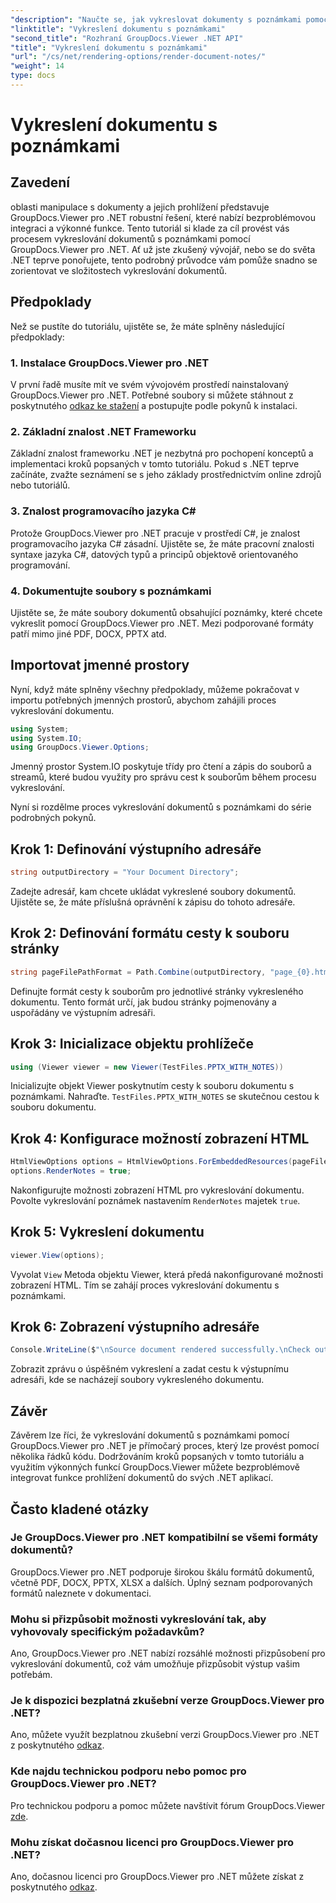 ```yaml
---
"description": "Naučte se, jak vykreslovat dokumenty s poznámkami pomocí GroupDocs.Viewer pro .NET. Podrobný návod pro bezproblémovou integraci do vašich .NET aplikací."
"linktitle": "Vykreslení dokumentu s poznámkami"
"second_title": "Rozhraní GroupDocs.Viewer .NET API"
"title": "Vykreslení dokumentu s poznámkami"
"url": "/cs/net/rendering-options/render-document-notes/"
"weight": 14
type: docs
---
```

# Vykreslení dokumentu s poznámkami

## Zavedení
oblasti manipulace s dokumenty a jejich prohlížení představuje GroupDocs.Viewer pro .NET robustní řešení, které nabízí bezproblémovou integraci a výkonné funkce. Tento tutoriál si klade za cíl provést vás procesem vykreslování dokumentů s poznámkami pomocí GroupDocs.Viewer pro .NET. Ať už jste zkušený vývojář, nebo se do světa .NET teprve ponořujete, tento podrobný průvodce vám pomůže snadno se zorientovat ve složitostech vykreslování dokumentů.
## Předpoklady
Než se pustíte do tutoriálu, ujistěte se, že máte splněny následující předpoklady:
### 1. Instalace GroupDocs.Viewer pro .NET
V první řadě musíte mít ve svém vývojovém prostředí nainstalovaný GroupDocs.Viewer pro .NET. Potřebné soubory si můžete stáhnout z poskytnutého [odkaz ke stažení](https://releases.groupdocs.com/viewer/net/) a postupujte podle pokynů k instalaci.
### 2. Základní znalost .NET Frameworku
Základní znalost frameworku .NET je nezbytná pro pochopení konceptů a implementaci kroků popsaných v tomto tutoriálu. Pokud s .NET teprve začínáte, zvažte seznámení se s jeho základy prostřednictvím online zdrojů nebo tutoriálů.
### 3. Znalost programovacího jazyka C#
Protože GroupDocs.Viewer pro .NET pracuje v prostředí C#, je znalost programovacího jazyka C# zásadní. Ujistěte se, že máte pracovní znalosti syntaxe jazyka C#, datových typů a principů objektově orientovaného programování.
### 4. Dokumentujte soubory s poznámkami
Ujistěte se, že máte soubory dokumentů obsahující poznámky, které chcete vykreslit pomocí GroupDocs.Viewer pro .NET. Mezi podporované formáty patří mimo jiné PDF, DOCX, PPTX atd.

## Importovat jmenné prostory
Nyní, když máte splněny všechny předpoklady, můžeme pokračovat v importu potřebných jmenných prostorů, abychom zahájili proces vykreslování dokumentu.

```csharp
using System;
using System.IO;
using GroupDocs.Viewer.Options;
```
Jmenný prostor System.IO poskytuje třídy pro čtení a zápis do souborů a streamů, které budou využity pro správu cest k souborům během procesu vykreslování.

Nyní si rozdělme proces vykreslování dokumentů s poznámkami do série podrobných pokynů.
## Krok 1: Definování výstupního adresáře
```csharp
string outputDirectory = "Your Document Directory";
```
Zadejte adresář, kam chcete ukládat vykreslené soubory dokumentů. Ujistěte se, že máte příslušná oprávnění k zápisu do tohoto adresáře.
## Krok 2: Definování formátu cesty k souboru stránky
```csharp
string pageFilePathFormat = Path.Combine(outputDirectory, "page_{0}.html");
```
Definujte formát cesty k souborům pro jednotlivé stránky vykresleného dokumentu. Tento formát určí, jak budou stránky pojmenovány a uspořádány ve výstupním adresáři.
## Krok 3: Inicializace objektu prohlížeče
```csharp
using (Viewer viewer = new Viewer(TestFiles.PPTX_WITH_NOTES))
```
Inicializujte objekt Viewer poskytnutím cesty k souboru dokumentu s poznámkami. Nahraďte. `TestFiles.PPTX_WITH_NOTES` se skutečnou cestou k souboru dokumentu.
## Krok 4: Konfigurace možností zobrazení HTML
```csharp
HtmlViewOptions options = HtmlViewOptions.ForEmbeddedResources(pageFilePathFormat);
options.RenderNotes = true;
```
Nakonfigurujte možnosti zobrazení HTML pro vykreslování dokumentu. Povolte vykreslování poznámek nastavením `RenderNotes` majetek `true`.
## Krok 5: Vykreslení dokumentu
```csharp
viewer.View(options);
```
Vyvolat `View` Metoda objektu Viewer, která předá nakonfigurované možnosti zobrazení HTML. Tím se zahájí proces vykreslování dokumentu s poznámkami.
## Krok 6: Zobrazení výstupního adresáře
```csharp
Console.WriteLine($"\nSource document rendered successfully.\nCheck output in {outputDirectory}.");
```
Zobrazit zprávu o úspěšném vykreslení a zadat cestu k výstupnímu adresáři, kde se nacházejí soubory vykresleného dokumentu.

## Závěr
Závěrem lze říci, že vykreslování dokumentů s poznámkami pomocí GroupDocs.Viewer pro .NET je přímočarý proces, který lze provést pomocí několika řádků kódu. Dodržováním kroků popsaných v tomto tutoriálu a využitím výkonných funkcí GroupDocs.Viewer můžete bezproblémově integrovat funkce prohlížení dokumentů do svých .NET aplikací.
## Často kladené otázky
### Je GroupDocs.Viewer pro .NET kompatibilní se všemi formáty dokumentů?
GroupDocs.Viewer pro .NET podporuje širokou škálu formátů dokumentů, včetně PDF, DOCX, PPTX, XLSX a dalších. Úplný seznam podporovaných formátů naleznete v dokumentaci.
### Mohu si přizpůsobit možnosti vykreslování tak, aby vyhovovaly specifickým požadavkům?
Ano, GroupDocs.Viewer pro .NET nabízí rozsáhlé možnosti přizpůsobení pro vykreslování dokumentů, což vám umožňuje přizpůsobit výstup vašim potřebám.
### Je k dispozici bezplatná zkušební verze GroupDocs.Viewer pro .NET?
Ano, můžete využít bezplatnou zkušební verzi GroupDocs.Viewer pro .NET z poskytnutého [odkaz](https://releases.groupdocs.com/).
### Kde najdu technickou podporu nebo pomoc pro GroupDocs.Viewer pro .NET?
Pro technickou podporu a pomoc můžete navštívit fórum GroupDocs.Viewer [zde](https://forum.groupdocs.com/c/viewer/9).
### Mohu získat dočasnou licenci pro GroupDocs.Viewer pro .NET?
Ano, dočasnou licenci pro GroupDocs.Viewer pro .NET můžete získat z poskytnutého [odkaz](https://purchase.groupdocs.com/temporary-license/).